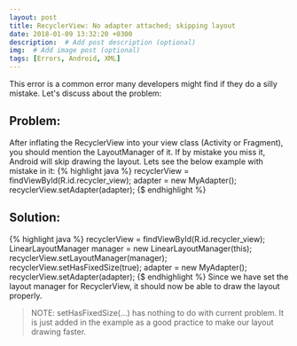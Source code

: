 ```yaml
---
layout: post
title: RecyclerView: No adapter attached; skipping layout
date: 2018-01-09 13:32:20 +0300
description:  # Add post description (optional)
img:  # Add image post (optional)
tags: [Errors, Android, XML]
---
```

This error is a common error many developers might find if they do a silly mistake. Let's discuss about the problem:
## Problem:
After inflating the RecyclerView into your view class (Activity or Fragment), you should mention the LayoutManager of it. If by mistake you miss it, Android will skip drawing the layout. Lets see the below example with mistake in it:
{% highlight java %}
recyclerView = findViewById(R.id.recycler_view);
adapter = new MyAdapter();
recyclerView.setAdapter(adapter);
{$ endhighlight %}

## Solution:
{% highlight java %}
recyclerView = findViewById(R.id.recycler_view);
LinearLayoutManager manager = new LinearLayoutManager(this);
recyclerView.setLayoutManager(manager);
recyclerView.setHasFixedSize(true);
adapter = new MyAdapter();
recyclerView.setAdapter(adapter);
{$ endhighlight %}
Since we have set the layout manager for RecyclerView, it should now be able to draw the layout properly.
> NOTE: setHasFixedSize(...) has nothing to do with current problem. It is just added in the example as a good practice to make our layout drawing faster.